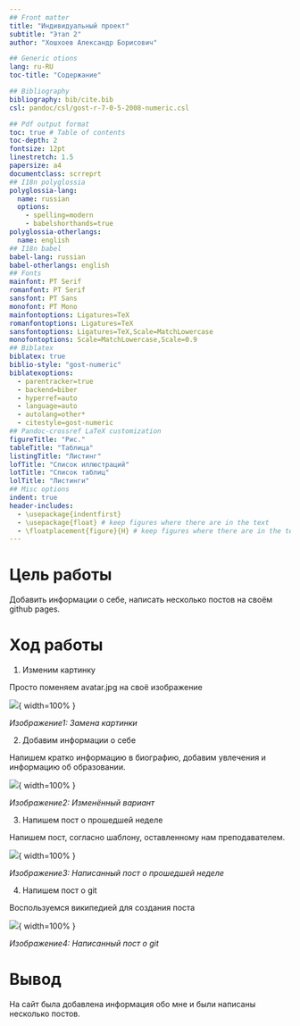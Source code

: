 ```yaml
---
## Front matter
title: "Индивидуальный проект"
subtitle: "Этап 2"
author: "Хошхоев Александр Борисович"

## Generic otions
lang: ru-RU
toc-title: "Содержание"

## Bibliography
bibliography: bib/cite.bib
csl: pandoc/csl/gost-r-7-0-5-2008-numeric.csl

## Pdf output format
toc: true # Table of contents
toc-depth: 2
fontsize: 12pt
linestretch: 1.5
papersize: a4
documentclass: scrreprt
## I18n polyglossia
polyglossia-lang:
  name: russian
  options:
	- spelling=modern
	- babelshorthands=true
polyglossia-otherlangs:
  name: english
## I18n babel
babel-lang: russian
babel-otherlangs: english
## Fonts
mainfont: PT Serif
romanfont: PT Serif
sansfont: PT Sans
monofont: PT Mono
mainfontoptions: Ligatures=TeX
romanfontoptions: Ligatures=TeX
sansfontoptions: Ligatures=TeX,Scale=MatchLowercase
monofontoptions: Scale=MatchLowercase,Scale=0.9
## Biblatex
biblatex: true
biblio-style: "gost-numeric"
biblatexoptions:
  - parentracker=true
  - backend=biber
  - hyperref=auto
  - language=auto
  - autolang=other*
  - citestyle=gost-numeric
## Pandoc-crossref LaTeX customization
figureTitle: "Рис."
tableTitle: "Таблица"
listingTitle: "Листинг"
lofTitle: "Список иллюстраций"
lotTitle: "Список таблиц"
lolTitle: "Листинги"
## Misc options
indent: true
header-includes:
  - \usepackage{indentfirst}
  - \usepackage{float} # keep figures where there are in the text
  - \floatplacement{figure}{H} # keep figures where there are in the text
---
```


# Цель работы

Добавить информации о себе, написать несколько постов на своём github pages.

# Ход работы

1. Изменим картинку

Просто поменяем avatar.jpg на своё изображение

![](image/1.png){ width=100% }

*Изображение1: Замена картинки*

2. Добавим информации о себе

Напишем кратко информацию в биографию, добавим увлечения и информацию об образовании.

![](image/2.png){ width=100% }

*Изображение2: Изменённый вариант*


3. Напишем пост о прошедшей неделе

Напишем пост, согласно шаблону, оставленному нам преподавателем.

![](image/3.png){ width=100% }

*Изображение3: Написанный пост о прошедшей неделе*

4. Напишем пост о git

Воспользуемся википедией для создания поста

![](image/4.png){ width=100% }

*Изображение4: Написанный пост о git*

# Вывод

На сайт была добавлена информация обо мне и были написаны несколько постов.
